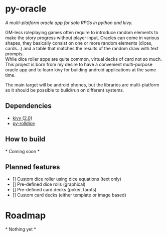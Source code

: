 # py-oracle
_A multi-platform oracle app for solo RPGs in python and kivy._

GM-less roleplaying games often require to introduce random elements to make the story progress without player input. Oracles can come in various shapes, they basically consist on one or more random elements (dices, cards...) and a table that matches the results of the random draw with text prompts.  
While dice roller apps are quite common, virtual decks of card not so much. This project is born from my desire to have a convenient multi-purpose oracle app and to learn kivy for building android applications at the same time.

The main target will be android phones, but the libraries are multi-platform so it should be possible to build/run on different systems.

## Dependencies
- [kivy (2.0)](https://kivy.org)
- [py-rolldice](https://github.com/Fiona1729/py-rolldice)

## How to build
\* Coming soon \*

## Planned features
- [] Custom dice roller using dice equations (text only)
- [] Pre-defined dice rolls (graphical)
- [] Pre-defined card decks (poker, tarots)
- [] Custom card decks (either template or image based)

# Roadmap
\* Nothing yet \*
